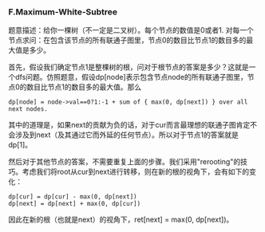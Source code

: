 ### F.Maximum-White-Subtree
题意描述：给你一棵树（不一定是二叉树）。每个节点的数值是0或者1. 对每一个节点求问：在包含该节点的所有联通子图里，节点0的数目比节点1的数目多的最大值是多少。

首先，假设我们确定节点1是整棵树的根，问对于根节点的答案是多少？这就是一个dfs问题。仿照题意，假设dp[node]表示包含节点node的所有联通子图里，节点0的数目比节点1的数目多的最大值。那么
```
dp[node] = node->val==0?1:-1 + sum of { max(0, dp[next]) } over all next nodes.
```
其中的道理是，如果next的贡献为负的话，对于cur而言最理想的联通子图肯定不会涉及到next（及其通过它而外延的任何节点）。所以对于节点1的答案就是dp[1]。

然后对于其他节点的答案，不需要重复上面的步骤。我们采用"rerooting"的技巧。考虑我们将root从cur到next进行转移，则在新的根的视角下，会有如下的变化：
```
dp[cur] = dp[cur] - max(0, dp[next])
dp[next] = dp[next] + max(0, dp[cur])
```
因此在新的根（也就是next）的视角下，ret[next] = max(0, dp[next])。
